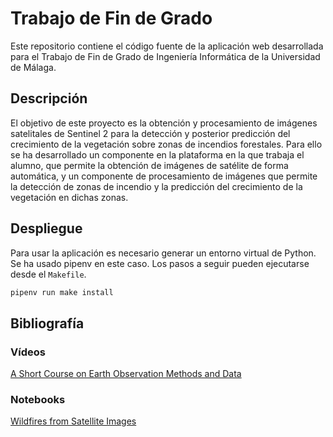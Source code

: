 # Trabajo de Fin de Grado

Este repositorio contiene el código fuente de la aplicación web desarrollada para el Trabajo de Fin de Grado de Ingeniería Informática de la Universidad de Málaga.

## Descripción

El objetivo de este proyecto es la obtención y procesamiento de imágenes satelitales de Sentinel 2 para la detección y posterior predicción del crecimiento de la vegetación sobre zonas de incendios forestales. Para ello se ha desarrollado un componente en la plataforma en la que trabaja el alumno, que permite la obtención de imágenes de satélite de forma automática, y un componente de procesamiento de imágenes que permite la detección de zonas de incendio y la predicción del crecimiento de la vegetación en dichas zonas.

## Despliegue

Para usar la aplicación es necesario generar un entorno virtual de Python.
Se ha usado pipenv en este caso. Los pasos a seguir pueden ejecutarse desde el `Makefile`.

```bash
pipenv run make install
```

## Bibliografía

### Vídeos

[A Short Course on Earth Observation Methods and Data](https://www.youtube.com/watch?v=Pz-96PMm5x8)

### Notebooks

[Wildfires from Satellite Images](https://notebooks.gesis.org/binder/jupyter/user/sentinel-hub-education-7qynditq/notebooks/wildfires/Wildfires%20from%20Satellite%20Images.ipynb)
